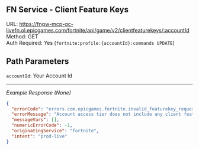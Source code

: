 ## FN Service - Client Feature Keys

URL: https://fngw-mcp-gc-livefn.ol.epicgames.com/fortnite/api/game/v2/clientfeaturekeys/:accountId \
Method: GET \
Auth Required: Yes (`fortnite:profile:{accountId}:commands UPDATE`)

## Path Parameters

`accountId`: Your Account Id

---

_Example Response (None)_

```json
{
  "errorCode": "errors.com.epicgames.fortnite.invalid_featurekey_request",
  "errorMessage": "Account access tier does not include any client feature keys",
  "messageVars": [],
  "numericErrorCode": -1,
  "originatingService": "fortnite",
  "intent": "prod-live"
}
```
